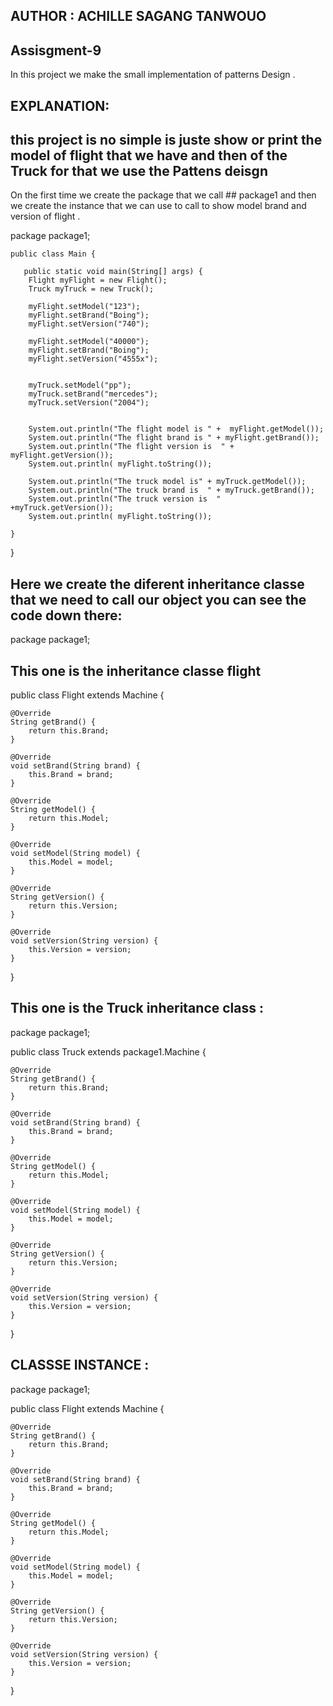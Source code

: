 ## AUTHOR : ACHILLE SAGANG TANWOUO

## Assisgment-9
In this project we make  the small implementation of  patterns Design .

## EXPLANATION:

## this project is no simple is juste show or print the model of flight that we have and then of the Truck for that we use the Pattens deisgn 


On the first time we create the package that we call ## package1
and then we create the instance that we can use to call to show model brand and version of flight .



package package1;

    public class Main {

       public static void main(String[] args) {
        Flight myFlight = new Flight();
        Truck myTruck = new Truck();

        myFlight.setModel("123");
        myFlight.setBrand("Boing");
        myFlight.setVersion("740");
        
        myFlight.setModel("40000");
        myFlight.setBrand("Boing");
        myFlight.setVersion("4555x");


        myTruck.setModel("pp");
        myTruck.setBrand("mercedes");
        myTruck.setVersion("2004");


        System.out.println("The flight model is " +  myFlight.getModel());
        System.out.println("The flight brand is " + myFlight.getBrand());
        System.out.println("The flight version is  " + myFlight.getVersion());
        System.out.println( myFlight.toString());

        System.out.println("The truck model is" + myTruck.getModel());
        System.out.println("The truck brand is  " + myTruck.getBrand());
        System.out.println("The truck version is  " +myTruck.getVersion());
        System.out.println( myFlight.toString());

    }

}

## Here we create the diferent inheritance classe that we need to call our object  you can see the code down there:

package package1;
## This one is the inheritance classe flight 
public class Flight extends Machine {

    @Override
    String getBrand() {
        return this.Brand;
    }

    @Override
    void setBrand(String brand) {
        this.Brand = brand;
    }

    @Override
    String getModel() {
        return this.Model;
    }

    @Override
    void setModel(String model) {
        this.Model = model;
    }

    @Override
    String getVersion() {
        return this.Version;
    }

    @Override
    void setVersion(String version) {
        this.Version = version;
    }
}

## This one is the Truck inheritance class :

package package1;

public class Truck extends package1.Machine {


    @Override
    String getBrand() {
        return this.Brand;
    }

    @Override
    void setBrand(String brand) {
        this.Brand = brand;
    }

    @Override
    String getModel() {
        return this.Model;
    }

    @Override
    void setModel(String model) {
        this.Model = model;
    }

    @Override
    String getVersion() {
        return this.Version;
    }

    @Override
    void setVersion(String version) {
        this.Version = version;
    }
}

## CLASSSE INSTANCE :

package package1;

public class Flight extends Machine {

    @Override
    String getBrand() {
        return this.Brand;
    }

    @Override
    void setBrand(String brand) {
        this.Brand = brand;
    }

    @Override
    String getModel() {
        return this.Model;
    }

    @Override
    void setModel(String model) {
        this.Model = model;
    }

    @Override
    String getVersion() {
        return this.Version;
    }

    @Override
    void setVersion(String version) {
        this.Version = version;
    }
}


